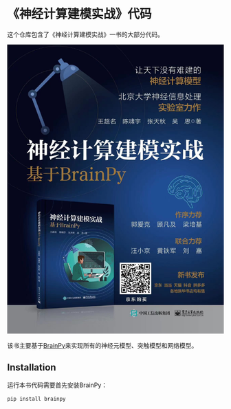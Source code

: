 # 《神经计算建模实战》代码

这个仓库包含了《神经计算建模实战》一书的大部分代码。

![](figs/poster.jpg)

该书主要基于[BrainPy](https://github.com/PKU-NIP-Lab/BrainPy)来实现所有的神经元模型、突触模型和网络模型。

## Installation

运行本书代码需要首先安装BrainPy：

```bash
pip install brainpy
```

